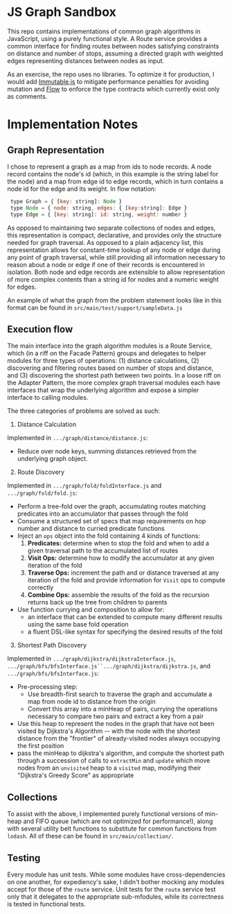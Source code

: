 # JS Graph Sandbox

This repo contains implementations of common graph algorithms in JavaScript, using a purely functional style. A Route service provides a common interface for finding routes between nodes satisfying constraints on distance and number of stops, assuming a directed graph with weighted edges representing distances between nodes as input. 

As an exercise, the repo uses no libraries. To optimize it for production, I would add [Immutable.js](https://facebook.github.io/immutable-js/) to mitigate performance penalties for avoiding mutation and [Flow](http://flowtype.org/) to enforce the type contracts which currently exist only as comments.

# Implementation Notes

## Graph Representation

I chose to represent a graph as a map from ids to node records. A node record contains the node's id (which, in this example is the string label for the node) and a map from edge id to edge records, which in turn contains a node id for the edge and its weight. In flow notation:

```javascript
 type Graph = { [key: string]: Node }
 type Node = { node: string, edges: { [key:string]: Edge }
 type Edge = { [key: string]: id: string, weight: number }
```
As opposed to maintaining two separate collections of nodes and edges, this representation is compact, declarative, and provides only the structure needed for graph traversal. As opposed to a plain adjacency list, this representation allows for constant-time lookup of any node or edge during any point of graph traversal, while still providing all information necessary to reason about a node or edge if one of their records is encountered in isolation. Both node and edge records are extensible to allow representation of more complex contents than a string id for nodes and a numeric weight for edges.

An example of what the graph from the problem statement looks like in this format can be found in `src/main/test/support/sampleData.js`

## Execution flow

The main interface into the graph algorithm modules is a Route Service, which (in a riff on the Facade Pattern) groups and delegates to helper modules for three types of operations: (1) distance calculations, (2) discovering and filtering routes based on number of stops and distance, and (3) discovering the shortest path between two points. In a loose riff on the Adapter Pattern, the more complex graph traversal modules each have interfaces that wrap the underlying algorithm and expose a simpler interface to calling modules.

The three categories of problems are solved as such:

1. Distance Calculation

Implemented in `.../graph/distance/distance.js`:

* Reduce over node keys, summing distances retrieved from the underlying graph object.

2. Route Discovery

Implemented in `.../graph/fold/foldInterface.js` and `.../graph/fold/fold.js`:

* Perform a tree-fold over the graph, accumulating routes matching predicates into an accumulator that passes through the fold 
* Consume a structured set of specs that map requirements on hop number and distance to curried predicate functions
* Inject an `ops` object into the fold containing 4 kinds of functions:
  1. __Predicates:__ determine when to stop the fold and when to add a given traversal path to the accumulated list of routes
  2. __Visit Ops:__ determine how to modify the accumulator at any given iteration of the fold
  3. __Traverse Ops:__ increment the path and or distance traversed at any iteration of the fold and provide information for `Visit` ops to compute correctly
  4. __Combine Ops:__ assemble the results of the fold as the recursion returns back up the tree from children to parents
* Use function currying and composition to allow for:
  * an interface that can be extended to compute many different results using the same base fold operation
  * a fluent DSL-like syntax for specifying the desired results of the fold

3. Shortest Path Discovery

Implemented in `.../graph/dijkstra/dijkstraInterface.js`, `.../graph/bfs/bfsInterface.js``.../graph/dijkstra/dijkstra.js`,  and `.../graph/bfs/bfsInterface.js`:

* Pre-processing step: 
  * Use breadth-first search to traverse the graph and accumulate a map from node id to distance from the origin
  * Convert this array into a minHeap of pairs, currying the operations necessary to compare two pairs and extract a key from a pair
* Use this heap to represent the nodes in the graph that have not been visited by Dijkstra's Algorithm -- with the node with the shortest distance from the "frontier" of already-visited nodes always occupying the first position
* pass the minHeap to dijkstra's algorithm, and compute the shortest path through a succession of calls to `extractMin` and `update` which move nodes from an `unvisited` heap to a `visited` map, modifying their "Dijkstra's Greedy Score" as appropriate  

## Collections

To assist with the above, I implemented purely functional versions of min-heap and FIFO queue (which are not optimized for performance!), along with several utility belt functions to substitute for common functions from `lodash`. All of these can be found in `src/main/collection/`.

## Testing

Every module has unit tests. While some modules have cross-dependencies on one another, for expediency's sake, I didn't bother mocking any modules accept for those of the `route` service. Unit tests for the `route` service test only that it delegates to the appropriate sub-mfodules, while its correctness is tested in functional tests.